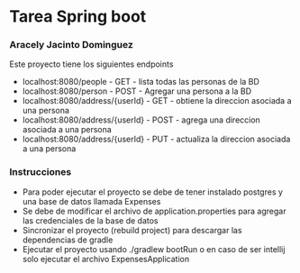 # Tarea Spring boot
### Aracely Jacinto Dominguez

Este proyecto tiene los siguientes endpoints

* localhost:8080/people - GET - lista todas las personas de la BD
* localhost:8080/person - POST - Agregar una persona a la BD
* localhost:8080/address/{userId} - GET - obtiene la direccion asociada a una persona
* localhost:8080/address/{userId} - POST - agrega una direccion asociada a una persona
* localhost:8080/address/{userId} - PUT - actualiza la direccion asociada a una persona

### Instrucciones
* Para poder ejecutar el proyecto se debe de tener instalado postgres y una base de datos llamada Expenses
* Se debe de modificar el archivo de application.properties para agregar las credenciales de la base de datos
* Sincronizar el proyecto (rebuild project) para descargar las dependencias de gradle
* Ejecutar el proyecto usando ./gradlew bootRun o en caso de ser intellij solo ejecutar el archivo ExpensesApplication